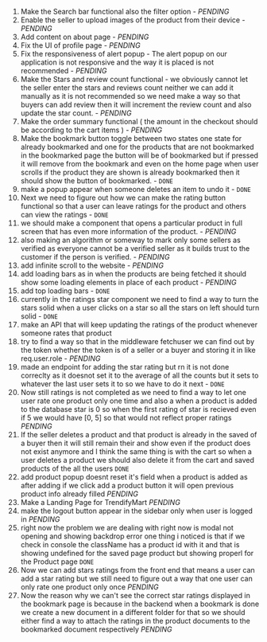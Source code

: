 1. Make the Search bar functional also the filter option  - *PENDING*
2. Enable the seller to upload images of the product from their device  - *PENDING*
3. Add content on about page  - *PENDING*
4. Fix the UI of profile page  - *PENDING*
5. Fix the responsiveness of alert popup - The alert popup on our application is not responsive and the way it is placed is not recommended  - *PENDING*
6. Make the Stars and review count functional - we obviously cannot let the seller enter the stars and reviews count neither we can add it manually as it is not recommended so we need make a way so that buyers can add review then it will increment the review count and also update the star count.  - *PENDING*
7. Make the order summary functional ( the amount in the checkout should be according to the cart items )  - *PENDING*
8. Make the bookmark button toggle between two states one state for already bookmarked and one for the products that are not bookmarked in the bookmarked page the button will be of bookmarked but if pressed it will remove from the bookmark and even on the home page when user scrolls if the product they are shown is already bookmarked then it should show the button of bookmarked. - `DONE`
9. make a popup appear when someone deletes an item to undo it - `DONE`
10. Next we need to figure out how we can make the rating button functional so that a user can leave ratings for the product and others can view the ratings - `DONE` 
11. we should make a component that opens a particular product in full screen that has even more information of the product.  - *PENDING*
12. also making an algorithm or someway to mark only some sellers as verified as everyone cannot be a verified seller as it builds trust to the customer if the person is verified.  - *PENDING*
13. add infinite scroll to the website  - *PENDING*
14. add loading bars as in when the products are being fetched it should show some loading elements in place of each product  - *PENDING*
15. add top loading bars - `DONE`
16. currently in the ratings star component we need to find a way to turn the stars solid when a user clicks on a star so all the stars on left should turn solid - `DONE`
17. make an API that will keep updating the ratings of the product whenever someone rates that product
18. try to find a way so that in the middleware fetchuser we can find out by the token whether the token is of a seller or a buyer and storing it in like req.user.role  - *PENDING*
19. made an endpoint for adding the star rating but rn it is not done correclty as it doesnot set it to the average of all the counts but it sets to whatever the last user sets it to so we have to do it next  - `DONE`
20. Now still ratings is not completed as we need to find a way to let one user rate one product only one time and also a when a product is added to the database star is 0 so when the first rating of star is recieved even if 5 we would have [0, 5] so that would not reflect proper ratings *PENDING*
21. If the seller deletes a product and that product is already in the saved of a buyer then it will still remain their and show even if the product does not exist anymore and I think the same thing is with the cart so when a user deletes a product we should also delete it from the cart and saved products of the all the users `DONE`
22. add product popup doesnt reset it's field when a product is added as after adding if we click add a product button it will open previous product info already filled *PENDING*
23. Make a Landing Page for TrendifyMart *PENDING*
24. make the logout button appear in the sidebar only when user is logged in *PENDING*
25. right now the problem we are dealing with right now is modal not opening and showing backdrop error one thing i noticed is that if we check in console the className has a product id with it and that is showing undefined for the saved page product but showing properl for the Product page `DONE`
26. Now we can add stars ratings from the front end that means a user can add a star rating but we still need to figure out a way that one user can only rate one product only once *PENDING*
27. Now the reason why we can't see the correct star ratings displayed  in the bookmark page is because in the backend when a bookmark is done we create a new document in a different folder for that so we should either find a way to attach the ratings in the product documents to the bookmarked document respectively *PENDING*